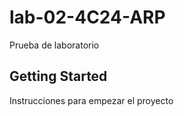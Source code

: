 # lab-02-4C24-ARP

Prueba de laboratorio 

## Getting Started

Instrucciones para empezar el proyecto
